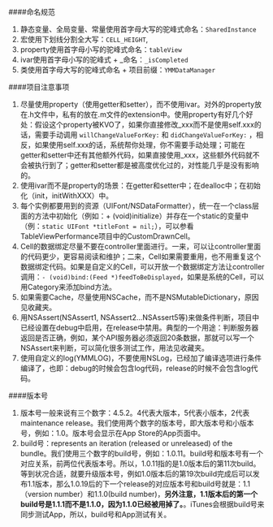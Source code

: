 ####命名规范
1. 静态变量、全局变量、常量使用首字母大写的驼峰式命名：`SharedInstance`  
2. 宏使用下划线分割全大写：`CELL_HEIGHT`,
3. property使用首字母小写的驼峰式命名：`tableView`
4. ivar使用首字母小写的驼峰式 + _命名：`_isCompleted`
5. 类使用首字母大写的驼峰式命名 + 项目前缀：`YMMDataManager`

####项目注意事项
1. 尽量使用property（使用getter和setter），而不使用ivar。对外的property放在.h文件中，私有的放在.m文件的extension中。使用property有好几个好处：假设这个property被KVO了，如果你直接修改_xxx而不是使用self.xxx的话，需要手动调用 `willChangeValueForKey:` 和 `didChangeValueForKey:` ，相反，如果使用self.xxx的话，系统帮你处理，你不需要手动处理；可能在getter和setter中还有其他额外代码，如果直接使用_xxx，这些额外代码就不会被执行到了；getter和setter都是被高度优化过的，对性能几乎是没有影响的。
2. 使用ivar而不是property的场景：在getter和setter中；在dealloc中；在初始化（init，initWithXXX）中。
3. 每个实例都要用到的资源（UIFont/NSDataFormatter），统一在一个class层面的方法中初始化（例如：+ (void)initialize）并存在一个static的变量中（例：`static UIFont *titleFont = nil;`），可以参看TableViewPerformance项目中的CustomDrawnCell。
4. Cell的数据绑定尽量不要在controller里面进行。一来，可以让controller里面的代码更少，更容易阅读和维护；二来，Cell如果需要重用，也不用重复这个数据绑定代码。如果是自定义的Cell，可以开放一个数据绑定方法让controller调用：`- (void)bind:(Feed *)feedToBeDisplayed`，如果是系统的Cell，可以用Category来添加bind方法。
5. 如果需要Cache，尽量使用NSCache，而不是NSMutableDictionary，原因见收藏夹。
6. 用NSAssert(NSAssert1, NSAssert2...NSAssert5等)来做条件判断，项目中已经设置在debug中启用，在release中禁用。典型的一个用途：判断服务器返回是否正确，例如，某个API服务器必须返回20条数据，那就可以写一个NSAssert来判断，可以简化很多测试工作，用法见收藏夹。
7. 使用自定义的log(YMMLOG)，不要使用NSLog，已经加了编译选项进行条件编译了，也即：debug的时候会包含log代码，release的时候不会包含log代码。


####版本号
1. 版本号一般来说有三个数字：4.5.2。4代表大版本，5代表小版本，2代表maintenance release。我们使用两个数字的版本号，即大版本号和小版本号，例如：1.0。版本号会显示在App Store的App页面中。
2. build号：represents an iteration (released or unreleased) of the bundle。我们使用三个数字的build号，例如：1.0.11。build号和版本号有一个对应关系，前两位代表版本号。所以，1.0.11指的是1.0版本后的第11次build。等到状况合适，就要升级版本号，例如1.0版本后的第19次build完成后可以发布1.1版本，那么1.0.19后的下一个release的对应版本号和build号就是：1.1（version number）和1.1.0(build number)，**另外注意，1.1版本后的第一个build号是1.1.1而不是1.1.0，因为1.1.0已经被用掉了。**。iTunes会根据build号来同步测试App，所以，build号和App测试有关。